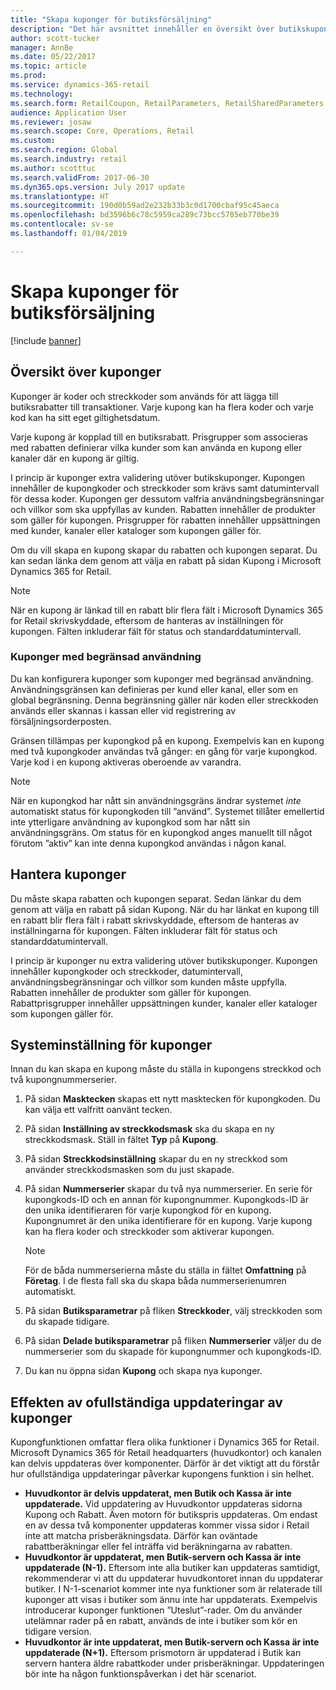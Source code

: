 ```yaml
---
title: "Skapa kuponger för butiksförsäljning"
description: "Det här avsnittet innehåller en översikt över butikskuponger och hur du ställer in dem."
author: scott-tucker
manager: AnnBe
ms.date: 05/22/2017
ms.topic: article
ms.prod: 
ms.service: dynamics-365-retail
ms.technology: 
ms.search.form: RetailCoupon, RetailParameters, RetailSharedParameters
audience: Application User
ms.reviewer: josaw
ms.search.scope: Core, Operations, Retail
ms.custom: 
ms.search.region: Global
ms.search.industry: retail
ms.author: scotttuc
ms.search.validFrom: 2017-06-30
ms.dyn365.ops.version: July 2017 update
ms.translationtype: HT
ms.sourcegitcommit: 190d0b59ad2e232b33b3c0d1700cbaf95c45aeca
ms.openlocfilehash: bd3596b6c78c5959ca289c73bcc5785eb770be39
ms.contentlocale: sv-se
ms.lasthandoff: 01/04/2019

---
```


# <a name="set-up-coupons-for-retail-sales"></a>Skapa kuponger för butiksförsäljning

[!include [banner](includes/banner.md)]

## <a name="overview-of-coupons"></a>Översikt över kuponger

Kuponger är koder och streckkoder som används för att lägga till butiksrabatter till transaktioner. Varje kupong kan ha flera koder och varje kod kan ha sitt eget giltighetsdatum.

Varje kupong är kopplad till en butiksrabatt. Prisgrupper som associeras med rabatten definierar vilka kunder som kan använda en kupong eller kanaler där en kupong är giltig.

I princip är kuponger extra validering utöver butikskuponger. Kupongen innehåller de kupongkoder och streckkoder som krävs samt datumintervall för dessa koder. Kupongen ger dessutom valfria användningsbegränsningar och villkor som ska uppfyllas av kunden. Rabatten innehåller de produkter som gäller för kupongen. Prisgrupper för rabatten innehåller uppsättningen med kunder, kanaler eller kataloger som kupongen gäller för.

Om du vill skapa en kupong skapar du rabatten och kupongen separat. Du kan sedan länka dem genom att välja en rabatt på sidan Kupong i Microsoft Dynamics 365 for Retail.

> [!NOTE]
> När en kupong är länkad till en rabatt blir flera fält i Microsoft Dynamics 365 for Retail skrivskyddade, eftersom de hanteras av inställningen för kupongen. Fälten inkluderar fält för status och standarddatumintervall.

### <a name="limited-use-coupons"></a>Kuponger med begränsad användning

Du kan konfigurera kuponger som kuponger med begränsad användning. Användningsgränsen kan definieras per kund eller kanal, eller som en global begränsning. Denna begränsning gäller när koden eller streckkoden används eller skannas i kassan eller vid registrering av försäljningsorderposten.

Gränsen tillämpas per kupongkod på en kupong. Exempelvis kan en kupong med två kupongkoder användas två gånger: en gång för varje kupongkod. Varje kod i en kupong aktiveras oberoende av varandra.

> [!NOTE]
> När en kupongkod har nått sin användningsgräns ändrar systemet *inte* automatiskt status för kupongkoden till ”använd”. Systemet tillåter emellertid inte ytterligare användning av kupongkod som har nått sin användningsgräns. Om status för en kupongkod anges manuellt till något förutom ”aktiv” kan inte denna kupongkod användas i någon kanal.

## <a name="managing-coupons"></a>Hantera kuponger

Du måste skapa rabatten och kupongen separat. Sedan länkar du dem genom att välja en rabatt på sidan Kupong. När du har länkat en kupong till en rabatt blir flera fält i rabatt skrivskyddade, eftersom de hanteras av inställningarna för kupongen. Fälten inkluderar fält för status och standarddatumintervall.

I princip är kuponger nu extra validering utöver butikskuponger. Kupongen innehåller kupongkoder och streckkoder, datumintervall, användningsbegränsningar och villkor som kunden måste uppfylla. Rabatten innehåller de produkter som gäller för kupongen. Rabattprisgrupper innehåller uppsättningen kunder, kanaler eller kataloger som kupongen gäller för.

## <a name="system-setup-for-coupons"></a>Systeminställning för kuponger

Innan du kan skapa en kupong måste du ställa in kupongens streckkod och två kupongnummerserier.

1. På sidan **Masktecken** skapas ett nytt masktecken för kupongkoden. Du kan välja ett valfritt oanvänt tecken.
2. På sidan **Inställning av streckkodsmask** ska du skapa en ny streckkodsmask. Ställ in fältet **Typ** på **Kupong**.
3. På sidan **Streckkodsinställning** skapar du en ny streckkod som använder streckkodsmasken som du just skapade.
4. På sidan **Nummerserier** skapar du två nya nummerserier. En serie för kupongkods-ID och en annan för kupongnummer. Kupongkods-ID är den unika identifieraren för varje kupongkod för en kupong. Kupongnumret är den unika identifierare för en kupong. Varje kupong kan ha flera koder och streckkoder som aktiverar kupongen.

    > [!NOTE]
    > För de båda nummerserierna måste du ställa in fältet **Omfattning** på **Företag**. I de flesta fall ska du skapa båda nummerserienumren automatiskt.

5. På sidan **Butiksparametrar** på fliken **Streckkoder**, välj streckkoden som du skapade tidigare.
6. På sidan **Delade butiksparametrar** på fliken **Nummerserier** väljer du de nummerserier som du skapade för kupongnummer och kupongkods-ID.
7. Du kan nu öppna sidan **Kupong** och skapa nya kuponger.

## <a name="the-effect-of-partial-updates-on-coupons"></a>Effekten av ofullständiga uppdateringar av kuponger

Kupongfunktionen omfattar flera olika funktioner i Dynamics 365 for Retail. Microsoft Dynamics 365 för Retail headquarters (huvudkontor) och kanalen kan delvis uppdateras över komponenter. Därför är det viktigt att du förstår hur ofullständiga uppdateringar påverkar kupongens funktion i sin helhet.

- **Huvudkontor är delvis uppdaterat, men Butik och Kassa är inte uppdaterade.** Vid uppdatering av Huvudkontor uppdateras sidorna Kupong och Rabatt. Även motorn för butikspris uppdateras. Om endast en av dessa två komponenter uppdateras kommer vissa sidor i Retail inte att matcha prisberäkningsdata. Därför kan oväntade rabattberäkningar eller fel inträffa vid beräkningarna av rabatten.
- **Huvudkontor är uppdaterat, men Butik-servern och Kassa är inte uppdaterade (N-1).** Eftersom inte alla butiker kan uppdateras samtidigt, rekommenderar vi att du uppdaterar huvudkontoret innan du uppdaterar butiker. I N-1-scenariot kommer inte nya funktioner som är relaterade till kuponger att visas i butiker som ännu inte har uppdaterats. Exempelvis introducerar kuponger funktionen ”Uteslut”-rader. Om du använder utelämnar rader på en rabatt, används de inte i butiker som kör en tidigare version.
- **Huvudkontor är inte uppdaterat, men Butik-servern och Kassa är inte uppdaterade (N+1).** Eftersom prismotorn är uppdaterad i Butik kan servern hantera äldre rabattkoder under prisberäkningar. Uppdateringen bör inte ha någon funktionspåverkan i det här scenariot.

